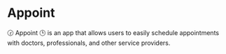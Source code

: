 # Appoint 

🕝 Appoint 🕒 is an app that allows users to easily schedule appointments with doctors, professionals, and other service providers. 